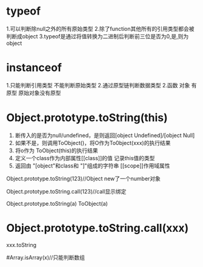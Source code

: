 # typeof
1.可以判断除null之外的所有原始类型
2.除了function其他所有的引用类型都会被判断成object
3.typeof是通过将值转换为二进制后判断前三位是否为0,是,则为object


# instanceof
1.只能判断引用类型 不能判断原始类型
2.通过原型链判断数据类型
2.函数 对象 有原型 原始对象没有原型

# Object.prototype.toString(this)
1. 断传入的是否为null/undefined，是则返回[object Undefined]/[object Null]
2. 如果不是，则调用ToObject()，将O作为To0bject(xxx)的执行结果
3. 将o作为 ToObject(this)的执行结果
4. 定义一个class作为内部属性[[class]]的值 记录this值的类型
5. 返回由 "[object"和class和 "]"组成的字符串
[[scope]]作用域属性

Object.prototype.toString(123)//Object new了一个number对象

Object.prototype.toString.call(123)//call显示绑定


Object.prototype.toString(a)
ToObject(a)

# Object.prototype.toString.call(xxx)

xxx.toString


#Array.isArray(x)//只能判断数组
